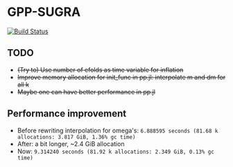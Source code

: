 # GPP-SUGRA

[![Build Status](https://github.com/not-physicist/GPP-SUGRA.jl/actions/workflows/CI.yml/badge.svg?branch=main)](https://github.com/not-physicist/GPP-SUGRA.jl/actions/workflows/CI.yml?query=branch%3Amain)

## TODO

- ~~(Try to) Use number of efolds as time variable for inflation~~
- ~~Improve memory allocation for init_func in pp.jl: interpolate m and dm for all k~~
- ~~Maybe one can have better performance in pp.jl~~

## Performance improvement

- Before rewriting interpolation for omega's: `6.888595 seconds (81.68 k allocations: 3.817 GiB, 1.36% gc time)`
- After: a bit longer, ~2.4 GiB allocation
- Now: `9.314240 seconds (81.92 k allocations: 2.349 GiB, 0.13% gc time)`
